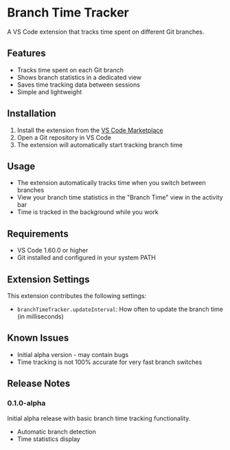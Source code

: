 # Branch Time Tracker

A VS Code extension that tracks time spent on different Git branches.

## Features

- Tracks time spent on each Git branch
- Shows branch statistics in a dedicated view
- Saves time tracking data between sessions
- Simple and lightweight

## Installation

1. Install the extension from the [VS Code Marketplace](https://marketplace.visualstudio.com/)
2. Open a Git repository in VS Code
3. The extension will automatically start tracking branch time

## Usage

- The extension automatically tracks time when you switch between branches
- View your branch time statistics in the "Branch Time" view in the activity bar
- Time is tracked in the background while you work

## Requirements

- VS Code 1.60.0 or higher
- Git installed and configured in your system PATH

## Extension Settings

This extension contributes the following settings:

- `branchTimeTracker.updateInterval`: How often to update the branch time (in milliseconds)

## Known Issues

- Initial alpha version - may contain bugs
- Time tracking is not 100% accurate for very fast branch switches

## Release Notes

### 0.1.0-alpha

Initial alpha release with basic branch time tracking functionality.

- Automatic branch detection
- Time statistics display
